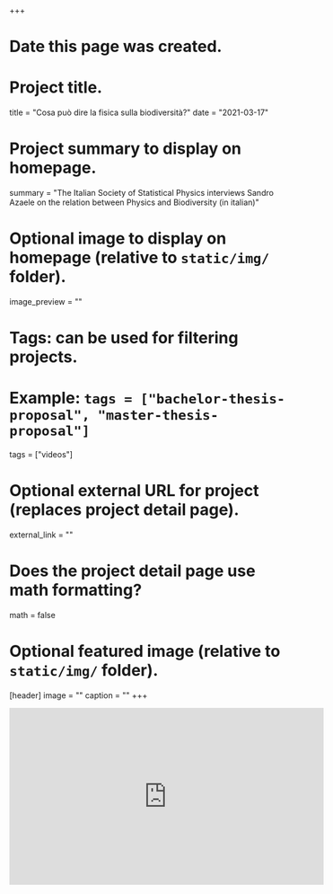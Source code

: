+++
# Date this page was created.

# Project title.
title = "Cosa può dire la fisica sulla biodiversità?"
date = "2021-03-17"

# Project summary to display on homepage.
summary = "The Italian Society of Statistical Physics interviews Sandro Azaele on the relation between Physics and Biodiversity (in italian)"

# Optional image to display on homepage (relative to `static/img/` folder).
image_preview = ""

# Tags: can be used for filtering projects.
# Example: `tags = ["bachelor-thesis-proposal", "master-thesis-proposal"]`
tags = ["videos"]

# Optional external URL for project (replaces project detail page).
external_link = ""

# Does the project detail page use math formatting?
math = false

# Optional featured image (relative to `static/img/` folder).
[header]
image = ""
caption = ""
+++
<iframe width="560" height="315" src="https://www.youtube.com/embed/KIZFPCO2lOQ" frameborder="0" allow="accelerometer; autoplay; clipboard-write; encrypted-media; gyroscope; picture-in-picture" allowfullscreen></iframe>
